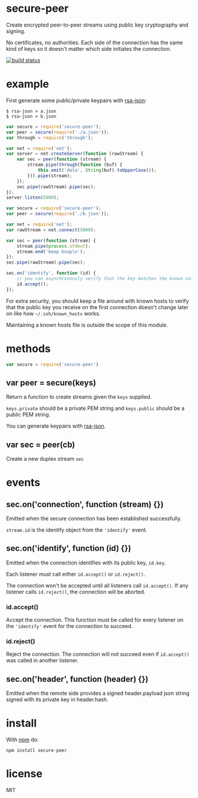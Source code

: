 # secure-peer

Create encrypted peer-to-peer streams using public key cryptography and signing.

No certificates, no authorities. Each side of the connection has the same kind
of keys so it doesn't matter which side initiates the connection.

[![build status](https://secure.travis-ci.org/substack/secure-peer.png)](http://travis-ci.org/substack/secure-peer)

# example

First generate some public/private keypairs with
[rsa-json](http://github.com/substack/rsa-json):

```
$ rsa-json > a.json
$ rsa-json > b.json
```

``` js
var secure = require('secure-peer');
var peer = secure(require('./a.json'));
var through = require('through');

var net = require('net');
var server = net.createServer(function (rawStream) {
    var sec = peer(function (stream) {
        stream.pipe(through(function (buf) {
            this.emit('data', String(buf).toUpperCase());
        })).pipe(stream);
    });
    sec.pipe(rawStream).pipe(sec);
});
server.listen(5000);
```

``` js
var secure = require('secure-peer');
var peer = secure(require('./b.json'));

var net = require('net');
var rawStream = net.connect(5000);

var sec = peer(function (stream) {
    stream.pipe(process.stdout);
    stream.end('beep boop\n');
});
sec.pipe(rawStream).pipe(sec);

sec.on('identify', function (id) {
    // you can asynchronously verify that the key matches the known value here
    id.accept();
});
```

For extra security, you should keep a file around with known hosts to verify
that the public key you receive on the first connection doesn't change later
on like how `~/.ssh/known_hosts` works.

Maintaining a known hosts file is outside the scope of this module.

# methods

``` js
var secure = require('secure-peer')
```

## var peer = secure(keys)

Return a function to create streams given the `keys` supplied.

`keys.private` should be a private PEM string and `keys.public` should be a
public PEM string.

You can generate keypairs with [rsa-json](http://github.com/substack/rsa-json).

## var sec = peer(cb)

Create a new duplex stream `sec`

# events

## sec.on('connection', function (stream) {})

Emitted when the secure connection has been established successfully.

`stream.id` is the identify object from the `'identify'` event.

## sec.on('identify', function (id) {})

Emitted when the connection identifies with its public key, `id.key`.

Each listener *must* call either `id.accept()` or `id.reject()`.

The connection won't be accepted until all listeners call `id.accept()`. If any
listener calls `id.reject()`, the connection will be aborted.

### id.accept()

Accept the connection. This function must be called for every listener on the
`'identify'` event for the connection to succeed.

### id.reject()

Reject the connection. The connection will not succeed even if `id.accept()` was
called in another listener.

## sec.on('header', function (header) {})

Emitted when the remote side provides a signed header.payload json string signed
with its private key in header.hash.

# install

With [npm](https://npmjs.org) do:

```
npm install secure-peer
```

# license

MIT
